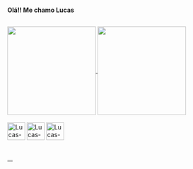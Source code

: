 #### Olá!! Me chamo Lucas 
##

<div>
<a href="https://github.com/lucasllvs/github-readme-stats">
  <img height=200 align="center" src="https://github-readme-stats.vercel.app/api?username=lucasllvs&show_icons=true&theme=tokyonight&icon_color=F2CB05" />
</a>
<a href="https://github.com/lucasllvs/convoychat">
  <img height=200 align="center" src="https://github-readme-stats.vercel.app/api/top-langs?username=lucasllvs&layout=compact&langs_count=8&card_width=320&show_icons=true&theme=tokyonight" />
</a>
</div>

<br>

<div style="display; inline_block">
  <img alt="Lucas-HTML" alling="center" height="40" widht="50" src="https://cdn.jsdelivr.net/gh/devicons/devicon/icons/html5/html5-plain-wordmark.svg"/>
  <img alt="Lucas-CSS" alling="center" height="40" widht="50" src="https://cdn.jsdelivr.net/gh/devicons/devicon/icons/css3/css3-plain-wordmark.svg"/>
  <img alt="Lucas-JS" alling="center" height="40" widht="40"src="https://cdn.jsdelivr.net/gh/devicons/devicon/icons/javascript/javascript-original.svg"/>

</div>

 ##

<div>
  <a href="" target=""_blank> <img alt="" src="https://img.shields.io/badge/Instagram-E4405F?style=for-the-badge&logo=instagram&logoColor=white"> </a>
  <a href="" target="_blank"> <img alt="" src="https://img.shields.io/badge/LinkedIn-0077B5?style=for-the-badge&logo=linkedin&logoColor=white"> </a>
  <a href="" target="_blank"> <img alt="" src="https://img.shields.io/badge/Discord-7289DA?style=for-the-badge&logo=discord&logoColor=white"> </a>
  <a href="" target="_blank"> <img alt="" src="https://img.shields.io/badge/Gmail-D14836?style=for-the-badge&logo=gmail&logoColor=white"></a>
  <a href="" target="_blank"> <img alt="" src="https://img.shields.io/badge/Telegram-2CA5E0?style=for-the-badge&logo=telegram&logoColor=white"></a>
</div>



